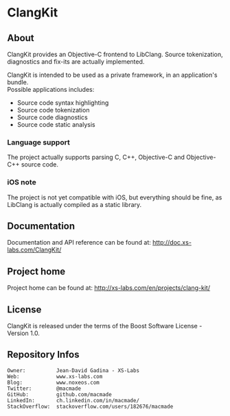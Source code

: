 ClangKit
========

About
-----

ClangKit provides an Objective-C frontend to LibClang. 
Source tokenization, diagnostics and fix-its are actually implemented.

ClangKit is intended to be used as a private framework, in an application's bundle.  
Possible applications includes:

 * Source code syntax highlighting
 * Source code tokenization
 * Source code diagnostics
 * Source code static analysis

### Language support

The project actually supports parsing C, C++, Objective-C and Objective-C++ source code.

### iOS note

The project is not yet compatible with iOS, but everything should be fine, as LibClang is actually compiled as a static library.

Documentation
-------------

Documentation and API reference can be found at: http://doc.xs-labs.com/ClangKit/

Project home
------------

Project home can be found at: http://xs-labs.com/en/projects/clang-kit/

License
-------

ClangKit is released under the terms of the Boost Software License - Version 1.0.

Repository Infos
----------------

    Owner:			Jean-David Gadina - XS-Labs
    Web:			www.xs-labs.com
    Blog:			www.noxeos.com
    Twitter:		@macmade
    GitHub:			github.com/macmade
    LinkedIn:		ch.linkedin.com/in/macmade/
    StackOverflow:	stackoverflow.com/users/182676/macmade
